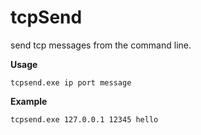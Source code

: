 tcpSend
==================

send tcp messages from the command line.

**Usage**

    tcpsend.exe ip port message

**Example**

    tcpsend.exe 127.0.0.1 12345 hello
